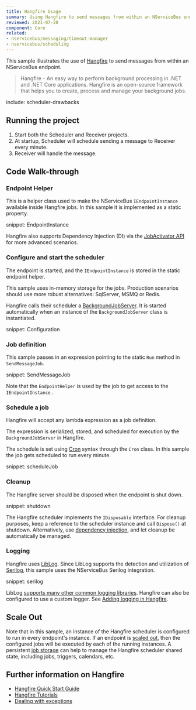 ```yaml
---
title: Hangfire Usage
summary: Using Hangfire to send messages from within an NServiceBus endpoint.
reviewed: 2021-07-28
component: Core
related:
- nservicebus/messaging/timeout-manager
- nservicebus/scheduling
---
```


This sample illustrates the use of [Hangfire](https://www.hangfire.io/) to send messages from within an NServiceBus endpoint.

> Hangfire - An easy way to perform background processing in .NET and .NET Core applications. Hangfire is an open-source framework that helps you to create, process and manage your background jobs.


include: scheduler-drawbacks


## Running the project

 1. Start both the Scheduler and Receiver projects.
 1. At startup, Scheduler will schedule sending a message to Receiver every minute.
 1. Receiver will handle the message.


## Code Walk-through

### Endpoint Helper

This is a helper class used to make the NServiceBus `IEndpointInstance` available inside Hangfire jobs. In this sample it is implemented as a static property.

snippet: EndpointInstance

Hangfire also supports Dependency Injection (DI) via the [JobActivator API](https://docs.hangfire.io/en/latest/background-methods/using-ioc-containers.html) for more advanced scenarios.


### Configure and start the scheduler

The endpoint is started, and the `IEndpointInstance` is stored in the static endpoint helper.

This sample uses in-memory storage for the jobs. Production scenarios should use more robust alternatives: SqlServer, MSMQ or Redis.

Hangfire calls their scheduler a [BackgroundJobServer](https://docs.hangfire.io/en/latest/background-processing/processing-background-jobs.html). It is started automatically when an instance of the `BackgroundJobServer` class is instantiated.

snippet: Configuration


### Job definition

This sample passes in an expression pointing to the static `Run` method in `SendMessageJob`.

snippet: SendMessageJob

Note that the `EndpointHelper` is used by the job to get access to the `IEndpointInstance` .


### Schedule a job

Hangfire will accept any lambda expression as a job definition.

The expression is serialized, stored, and scheduled for execution by the `BackgroundJobServer` in Hangfire.

The schedule is set using [Cron](https://en.wikipedia.org/wiki/Cron) syntax through the `Cron` class. In this sample the job gets scheduled to run every minute.

snippet: scheduleJob


### Cleanup

The Hangfire server should be disposed when the endpoint is shut down.

snippet: shutdown

The Hangfire scheduler implements the `IDisposable` interface. For cleanup purposes, keep a reference to the scheduler instance and call `Dispose()` at shutdown. Alternatively, use [dependency injection](/nservicebus/dependency-injection/), and let cleanup be automatically be managed.


### Logging

Hangfire uses [LibLog](https://github.com/damianh/LibLog). Since LibLog supports the detection and utilization of [Serilog](https://serilog.net/), this sample uses the NServiceBus Serilog integration.

snippet: serilog

LibLog [supports many other common logging libraries](https://github.com/damianh/LibLog/wiki#transparent-logging-support). Hangfire can also be configured to use a custom logger. See [Adding logging in Hangfire](https://docs.hangfire.io/en/latest/configuration/configuring-logging.html).


## Scale Out

Note that in this sample, an instance of the Hangfire scheduler is configured to run in every endpoint's instance. If an endpoint is [scaled out](/nservicebus/architecture/scaling.md), then the configured jobs will be executed by each of the running instances. A persistent [job storage](https://docs.hangfire.io/en/latest/configuration/index.html) can help to manage the Hangfire scheduler shared state, including jobs, triggers, calendars, etc.


## Further information on Hangfire

 * [Hangfire Quick Start Guide](https://docs.hangfire.io/en/latest/quick-start.html)
 * [Hangfire Tutorials](https://docs.hangfire.io/en/latest/tutorials/index.html)
 * [Dealing with exceptions](https://docs.hangfire.io/en/latest/background-processing/dealing-with-exceptions.html)
